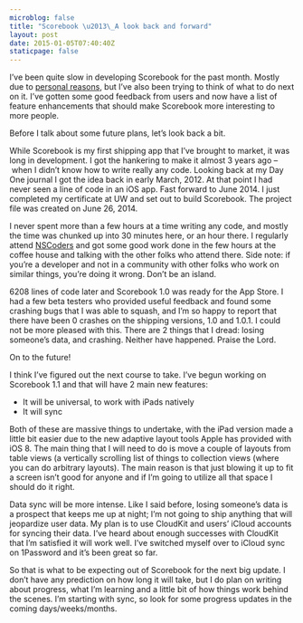 ```yaml
---
microblog: false
title: "Scorebook \u2013\_A look back and forward"
layout: post
date: 2015-01-05T07:40:40Z
staticpage: false
---
```


I’ve been quite slow in developing Scorebook for the past month. Mostly due to [personal reasons](http://jsorge.net/2014/12/11/goodbye-twins/), but I’ve also been trying to think of what to do next on it. I’ve gotten some good feedback from users and now have a list of feature enhancements that should make Scorebook more interesting to more people.

Before I talk about some future plans, let’s look back a bit.

While Scorebook is my first shipping app that I’ve brought to market, it was long in development. I got the hankering to make it almost 3 years ago – when I didn’t know how to write really any code. Looking back at my Day One journal I got the idea back in early March, 2012. At that point I had never seen a line of code in an iOS app. Fast forward to June 2014. I just completed my certificate at UW and set out to build Scorebook. The project file was created on June 26, 2014.

I never spent more than a few hours at a time writing any code, and mostly the time was chunked up into 30 minutes here, or an hour there. I regularly attend [NSCoders](http://www.meetup.com/xcoders/) and got some good work done in the few hours at the coffee house and talking with the other folks who attend there. Side note: if you’re a developer and not in a community with other folks who work on similar things, you’re doing it wrong. Don’t be an island.

6208 lines of code later and Scorebook 1.0 was ready for the App Store. I had a few beta testers who provided useful feedback and found some crashing bugs that I was able to squash, and I’m so happy to report that there have been 0 crashes on the shipping versions, 1.0 and 1.0.1. I could not be more pleased with this. There are 2 things that I dread: losing someone’s data, and crashing. Neither have happened. Praise the Lord.

On to the future!

I think I’ve figured out the next course to take. I’ve begun working on Scorebook 1.1 and that will have 2 main new features:

* It will be universal, to work with iPads natively
* It will sync

Both of these are massive things to undertake, with the iPad version made a little bit easier due to the new adaptive layout tools Apple has provided with iOS 8. The main thing that I will need to do is move a couple of layouts from table views (a vertically scrolling list of things to collection views (where you can do arbitrary layouts). The main reason is that just blowing it up to fit a screen isn’t good for anyone and if I’m going to utilize all that space I should do it right.

Data sync will be more intense. Like I said before, losing someone’s data is a prospect that keeps me up at night; I’m not going to ship anything that will jeopardize user data. My plan is to use CloudKit and users’ iCloud accounts for syncing their data. I’ve heard about enough successes with CloudKit that I’m satisfied it will work well. I’ve switched myself over to iCloud sync on 1Password and it’s been great so far.

So that is what to be expecting out of Scorebook for the next big update. I don’t have any prediction on how long it will take, but I do plan on writing about progress, what I’m learning and a little bit of how things work behind the scenes. I’m starting with sync, so look for some progress updates in the coming days/weeks/months.